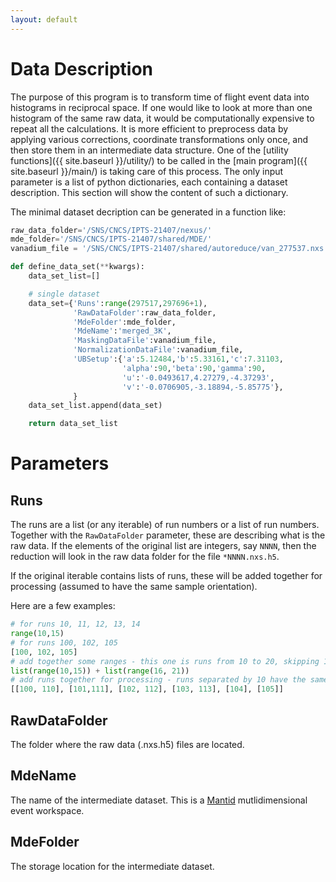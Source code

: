 ```yaml
---
layout: default
---
```

Data Description
================

The purpose of this program is to transform time of flight event data into histograms in reciprocal space.
If one would like to look at more than one histogram of the same raw data, it would be computationally expensive to
repeat all the calculations. It is more efficient to preprocess data by applying various corrections, coordinate
transformations only once, and then store them in an intermediate data structure.
One of the [utility functions]({{ site.baseurl }}/utility/) to be called in the [main program]({{ site.baseurl }}/main/)
is taking care of this process. The only input parameter is a list of python dictionaries, each containing a
dataset description. This section will show the content of such a dictionary.

The minimal dataset decription can be generated in a function like:

```python
raw_data_folder='/SNS/CNCS/IPTS-21407/nexus/'
mde_folder='/SNS/CNCS/IPTS-21407/shared/MDE/'
vanadium_file = '/SNS/CNCS/IPTS-21407/shared/autoreduce/van_277537.nxs'

def define_data_set(**kwargs):
    data_set_list=[]

    # single dataset
    data_set={'Runs':range(297517,297696+1),
              'RawDataFolder':raw_data_folder,
              'MdeFolder':mde_folder,
              'MdeName':'merged_3K',
              'MaskingDataFile':vanadium_file,
              'NormalizationDataFile':vanadium_file,
              'UBSetup':{'a':5.12484,'b':5.33161,'c':7.31103,
                         'alpha':90,'beta':90,'gamma':90,
                         'u':'-0.0493617,4.27279,-4.37293',
                         'v':'-0.0706905,-3.18894,-5.85775'},
              }
    data_set_list.append(data_set)

    return data_set_list
```

Parameters
==========

Runs
----

The runs are a list (or any iterable) of run numbers or a list of run numbers. Together with the `RawDataFolder` parameter, 
these are describing what is the raw data. If the elements of the original list are
integers, say `NNNN`, then the reduction will look in the raw data folder for the file `*NNNN.nxs.h5`.

If the original iterable contains lists of runs, these will be added together for processing (assumed
to have the same sample orientation).

Here are a few examples:

```python
# for runs 10, 11, 12, 13, 14
range(10,15)
# for runs 100, 102, 105
[100, 102, 105]
# add together some ranges - this one is runs from 10 to 20, skipping 15
list(range(10,15)) + list(range(16, 21))
# add runs together for processing - runs separated by 10 have the same goniometer angle
[[100, 110], [101,111], [102, 112], [103, 113], [104], [105]]
```

RawDataFolder
-------------

The folder where the raw data (.nxs.h5) files are located.

MdeName
-------

The name of the intermediate dataset. This is a [Mantid](https://mantidproject.org) mutlidimensional event workspace.

MdeFolder
---------

The storage location for the intermediate dataset.



